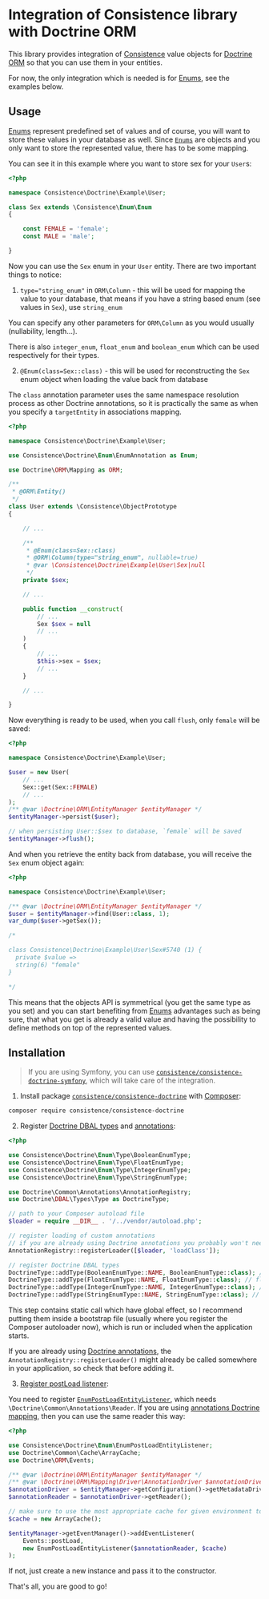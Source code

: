 Integration of Consistence library with Doctrine ORM
====================================================

This library provides integration of [Consistence](https://github.com/consistence/consistence) value objects for [Doctrine ORM](http://docs.doctrine-project.org/projects/doctrine-orm/en/latest/) so that you can use them in your entities.

For now, the only integration which is needed is for [Enums](https://github.com/consistence/consistence/blob/master/docs/Enum/enums.md), see the examples below.

Usage
-----

[Enums](https://github.com/consistence/consistence/blob/master/docs/Enum/enums.md) represent predefined set of values and of course, you will want to store these values in your database as well. Since [`Enums`](https://github.com/consistence/consistence/blob/master/src/Enum/Enum.php) are objects and you only want to store the represented value, there has to be some mapping.

You can see it in this example where you want to store sex for your `User`s:

```php
<?php

namespace Consistence\Doctrine\Example\User;

class Sex extends \Consistence\Enum\Enum
{

	const FEMALE = 'female';
	const MALE = 'male';

}
```

Now you can use the `Sex` enum in your `User` entity. There are two important things to notice:

1) `type="string_enum"` in `ORM\Column` - this will be used for mapping the value to your database, that means if you have a string based enum (see values in `Sex`), use `string_enum`

You can specify any other parameters for `ORM\Column` as you would usually (nullability, length...).

There is also `integer_enum`, `float_enum` and `boolean_enum` which can be used respectively for their types.

2) `@Enum(class=Sex::class)` - this will be used for reconstructing the `Sex`
 enum object when loading the value back from database

The `class` annotation parameter uses the same namespace resolution process as other Doctrine annotations, so it is practically the same as when you specify a `targetEntity` in associations mapping.

```php
<?php

namespace Consistence\Doctrine\Example\User;

use Consistence\Doctrine\Enum\EnumAnnotation as Enum;

use Doctrine\ORM\Mapping as ORM;

/**
 * @ORM\Entity()
 */
class User extends \Consistence\ObjectPrototype
{

	// ...

	/**
	 * @Enum(class=Sex::class)
	 * @ORM\Column(type="string_enum", nullable=true)
	 * @var \Consistence\Doctrine\Example\User\Sex|null
	 */
	private $sex;

	// ...

	public function __construct(
		// ...
		Sex $sex = null
		// ...
	)
	{
		// ...
		$this->sex = $sex;
		// ...
	}

	// ...

}
```

Now everything is ready to be used, when you call `flush`, only `female` will be saved:

```php
<?php

namespace Consistence\Doctrine\Example\User;

$user = new User(
	// ...
	Sex::get(Sex::FEMALE)
	// ...
);
/** @var \Doctrine\ORM\EntityManager $entityManager */
$entityManager->persist($user);

// when persisting User::$sex to database, `female` will be saved
$entityManager->flush();
```

And when you retrieve the entity back from database, you will receive the `Sex` enum object again:

```php
<?php

namespace Consistence\Doctrine\Example\User;

/** @var \Doctrine\ORM\EntityManager $entityManager */
$user = $entityManager->find(User::class, 1);
var_dump($user->getSex());

/*

class Consistence\Doctrine\Example\User\Sex#5740 (1) {
  private $value =>
  string(6) "female"
}

*/
```

This means that the objects API is symmetrical (you get the same type as you set) and you can start benefiting from [Enums](https://github.com/consistence/consistence/blob/master/docs/Enum/enums.md) advantages such as being sure, that what you get is already a valid value and having the possibility to define methods on top of the represented values.

Installation
------------

> If you are using Symfony, you can use [`consistence/consistence-doctrine-symfony`](https://github.com/consistence/consistence-doctrine-symfony), which will take care of the integration.

1) Install package [`consistence/consistence-doctrine`](https://packagist.org/packages/consistence/consistence-doctrine) with [Composer](https://getcomposer.org/):

```bash
composer require consistence/consistence-doctrine
```

2) Register [Doctrine DBAL types](http://doctrine-orm.readthedocs.org/en/latest/cookbook/custom-mapping-types.html) and [annotations](http://docs.doctrine-project.org/projects/doctrine-common/en/latest/reference/annotations.html#registering-annotations):

```php
<?php

use Consistence\Doctrine\Enum\Type\BooleanEnumType;
use Consistence\Doctrine\Enum\Type\FloatEnumType;
use Consistence\Doctrine\Enum\Type\IntegerEnumType;
use Consistence\Doctrine\Enum\Type\StringEnumType;

use Doctrine\Common\Annotations\AnnotationRegistry;
use Doctrine\DBAL\Types\Type as DoctrineType;

// path to your Composer autoload file
$loader = require __DIR__ . '/../vendor/autoload.php';

// register loading of custom annotations
// if you are already using Doctrine annotations you probably won't need this
AnnotationRegistry::registerLoader([$loader, 'loadClass']);

// register Doctrine DBAL types
DoctrineType::addType(BooleanEnumType::NAME, BooleanEnumType::class); // boolean_enum
DoctrineType::addType(FloatEnumType::NAME, FloatEnumType::class); // float_enum
DoctrineType::addType(IntegerEnumType::NAME, IntegerEnumType::class); // integer_enum
DoctrineType::addType(StringEnumType::NAME, StringEnumType::class); // string_enum
```

This step contains static call which have global effect, so I recommend putting them inside a bootstrap file (usually where you register the Composer autoloader now), which is run or included when the application starts.

If you are already using [Doctrine annotations](http://docs.doctrine-project.org/projects/doctrine-common/en/latest/reference/annotations.html), the `AnnotationRegistry::registerLoader()` might already be called somewhere in your application, so check that before adding it.

3) [Register postLoad listener](http://doctrine-orm.readthedocs.io/en/latest/reference/events.html#listening-and-subscribing-to-lifecycle-events):

You need to register [`EnumPostLoadEntityListener`](/src/Enum/EnumPostLoadEntityListener.php), which needs `\Doctrine\Common\Annotations\Reader`. If you are using [annotations Doctrine mapping](http://docs.doctrine-project.org/projects/doctrine-orm/en/latest/reference/annotations-reference.html), then you can use the same reader this way:

```php
<?php

use Consistence\Doctrine\Enum\EnumPostLoadEntityListener;
use Doctrine\Common\Cache\ArrayCache;
use Doctrine\ORM\Events;

/** @var \Doctrine\ORM\EntityManager $entityManager */
/** @var \Doctrine\ORM\Mapping\Driver\AnnotationDriver $annotationDriver */
$annotationDriver = $entityManager->getConfiguration()->getMetadataDriverImpl();
$annotationReader = $annotationDriver->getReader();

// make sure to use the most appropriate cache for given environment to get the best performance
$cache = new ArrayCache();

$entityManager->getEventManager()->addEventListener(
	Events::postLoad,
	new EnumPostLoadEntityListener($annotationReader, $cache)
);
```

If not, just create a new instance and pass it to the constructor.

That's all, you are good to go!
